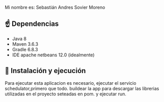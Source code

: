 Mi nombre es: Sebastián Andres Sovier Moreno
## ☝️ Dependencias

* Java 8
* Maven 3.6.3
* Gradle 6.8.3
* IDE apache netbeans 12.0 (idealmente)

## 🚀 Instalación y ejecución
Para ejecutar esta aplicacion es necesario, ejecutar el servicio schedulator,primero que todo.
buildear la app para descargar las librerias utilizadas en el proyecto seteadas en pom.
y ejecutar run.


